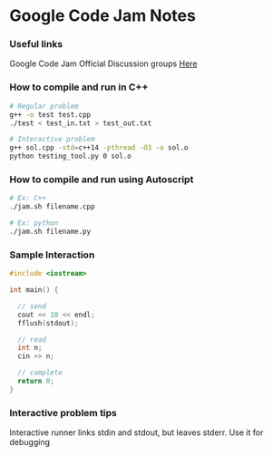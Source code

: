 # Google Code Jam Notes

### Useful links

Google Code Jam Official Discussion groups [Here](https://groups.google.com/forum/#!forum/google-code)


### How to compile and run in C++
```bash
# Regular problem
g++ -o test test.cpp
./test < test_in.txt > test_out.txt

# Interactive problem
g++ sol.cpp -std=c++14 -pthread -O3 -o sol.o
python testing_tool.py 0 sol.o
```

### How to compile and run using Autoscript
```bash
# Ex: C++
./jam.sh filename.cpp

# Ex: python
./jam.sh filename.py
```

### Sample Interaction
```cpp
#include <iostream>

int main() {

  // send
  cout << 10 << endl;
  fflush(stdout);

  // read
  int n;
  cin >> n;

  // complete
  return 0;
}

```

### Interactive problem tips
Interactive runner links stdin and stdout, but leaves stderr. Use it for debugging
